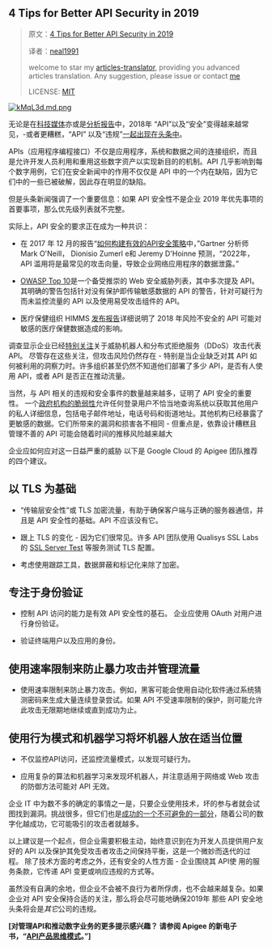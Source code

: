 ## 4 Tips for Better API Security in 2019

> 原文：[4 Tips for Better API Security in 2019](https://medium.com/apis-and-digital-transformation/4-tips-for-better-api-security-in-2019-7d3a3b852a45)
>
> 译者：[neal1991](https://github.com/neal1991)
>
> welcome to star my [articles-translator](https://github.com/neal1991/articles-translator/), providing you advanced articles translation. Any suggestion, please issue or contact [me](mailto:bing@stu.ecnu.edu.cn)
>
> LICENSE: [MIT](https://opensource.org/licenses/MIT)

[![kMqL3d.md.png](https://s2.ax1x.com/2019/01/29/kMqL3d.md.png)](https://imgchr.com/i/kMqL3d)

无论是在[科技](https://www.darkreading.com/application-security/expect-api-breaches-to-accelerate/d/d-id/1332504)[媒体](https://securityboulevard.com/2018/12/2018-sees-api-breaches-surge-with-no-relief-in-sight/)亦或是[分析报告](https://www.gartner.com/doc/3834704/build-effective-api-security-strategy)中，2018年 “API”以及“安全”变得越来越常见，-或者更糟糕，“API” 以及“违规”[一起出现在头条中](https://www.securityweek.com/next-big-cyber-attack-vector-apis)。

APIs（应用程序编程接口）不仅是应用程序，系统和数据之间的连接组织，而且是允许开发人员利用和重用这些数字资产以实现新目的的机制。API 几乎影响到每个数字用例，它们在安全新闻中的作用不仅仅是 API 中的一个内在缺陷，因为它们中的一些已被破解，因此存在明显的缺陷。

但是头条新闻强调了一个重要信息：如果 API 安全性不是企业 2019 年优先事项的首要事项，那么优先级列表就不完整。

实际上，API 安全的要求正在成为一种共识：

* 在 2017 年 12 月的报告“[如何构建有效的API安全策略](https://www.gartner.com/doc/3834704/build-effective-api-security-strategy)中，”Gartner 分析师 Mark O'Neill， Dionisio Zumerl e和 Jeremy D'Hoinne 预测，“2022年，API 滥用将是最常见的攻击向量，导致企业网络应用程序的数据泄露。”

* [OWASP Top 10](https://www.owasp.org/images/7/72/OWASP_Top_10-2017_%28en%29.pdf.pdf)是一个备受推崇的 Web 安全威胁列表，其中多次提及 API。其明确的警告包括针对没有保护即传输敏感数据的 API 的警告，针对可疑行为而未监控流量的 API 以及使用易受攻击组件的 API。

* 医疗保健组织 HIMMS [发布报告](https://www.hipaaguide.net/api-vulnerabilities-and-usb-related-cyberattacks-identified/)详细说明了 2018 年风险不安全的 API 可能对敏感的医疗保健数据造成的影响。

调查显示企业已经[特别关注](https://www.slideshare.net/Imperva/api-security-survey?qid=aab26aae-da6c-40b0-8c28-0ea3a0f526a8&v=&b=&from_search=4)关于威胁机器人和分布式拒绝服务（DDoS）攻击代表 API。 尽管存在这些关注，但攻击风险仍然存在 - 特别是当企业缺乏对其 API 如何被利用的洞察力时。许多组织甚至仍然不知道他们部署了多少 API，是否有人使用 API，或者 API 是否正在推动流量。

当然，与 API 相关的违规和安全事件的数量越来越多，证明了 API 安全的重要性。 一个[政府机构的脆弱性](https://krebsonsecurity.com/2018/11/usps-site-exposed-data-on-60-million-users/?utm_source=feedburner&utm_medium=feed&utm_campaign=Feed%3A+KrebsOnSecurity+%28Krebs+on+Security%29)允许任何登录用户不恰当地查询系统以获取其他用户的私人详细信息，包括电子邮件地址，电话号码和街道地址。其他机构已经暴露了更敏感的数据。它们所带来的漏洞和损害各不相同 - 但重点是，依靠设计糟糕且管理不善的 API 可能会随着时间的推移风险越来越大

企业应如何应对这一日益严重的威胁 以下是 Google Cloud 的 Apigee 团队推荐的四个建议。

## 以 TLS 为基础

* “传输层安全性”或 TLS 加密流量，有助于确保客户端与正确的服务器通信，并且是 API 安全性的基础。API 不应该没有它。

* 跟上 TLS 的变化 - 因为它们很常见。许多 API 团队使用 Qualisys SSL Labs 的 [SSL Server Test](https://www.ssllabs.com/ssltest/) 等服务测试 TLS 配置。

* 考虑使用跟踪工具，数据屏蔽和标记化来除了加密。

## 专注于身份验证

* 控制 API 访问的能力是有效 API 安全性的基石。 企业应使用 OAuth 对用户进行身份验证。

* 验证终端用户以及应用的身份。

## 使用速率限制来防止暴力攻击并管理流量

* 使用速率限制来防止暴力攻击。例如，黑客可能会使用自动化软件通过系统猜测密码来生成大量连续登录尝试。如果 API 不受速率限制的保护，则可能允许此攻击无限期地继续或直到成功为止。

## 使用行为模式和机器学习将坏机器人放在适当位置

* 不仅监控API访问，还监控流量模式，以发现可疑行为。

* 应用复杂的算法和机器学习来发现坏机器人，并注意适用于网络或 Web 攻击的防御方法可能对 API 无效。


企业 IT 中为数不多的确定的事情之一是，只要企业使用技术，坏的参与者就会试图找到漏洞。挑战很多，但它们也是[成功的一个不可避免的一部分](https://www.rtinsights.com/with-apis-dealing-with-bad-bots-is-the-cost-of-success/ )，随着公司的数字化越成功，它可能吸引的攻击者就越多。


以上建议是一个起点，但企业需要积极主动，始终意识到在为开发人员提供用户友好的 API 以及保护其免受攻击者攻击之间保持平衡，这是一个微妙而迭代的过程。 除了技术方面的考虑之外，还有安全的人性方面 - 企业围绕其 API使 用的服务条款，它传递 API 变更或响应违规的方式等。

虽然没有自满的余地，但企业不会被不良行为者所俘虏，也不会越来越复杂。如果企业对 API 安全保持合适的关注，那么将会尽可能地确保2019年 那些 API 安全地头条将会是*其它*公司的违规。

**[对管理API和推动数字业务的更多提示感兴趣？ 请参阅 Apigee 的新电子书，“[API产品思维模式](https://pages.apigee.com/apis-products-register.html?utm_source=medium&utm_medium=article&utm_campaign=apis-products-microsite)。”]**